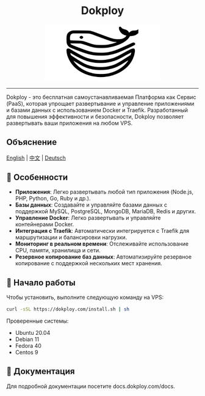 <div align="center">
   <h1 align="center">Dokploy</h1>
</div>

<div align="center" style="width:100%;">
<img src="https://raw.githubusercontent.com/Dokploy/dokploy/main/logo.png" alt="Логотип Dokploy"  style="width:60%;">
</div>
<hr>



Dokploy - это бесплатная самоустанавливаемая Платформа как Сервис (PaaS), которая упрощает развертывание и управление приложениями и базами данных с использованием Docker и Traefik. Разработанный для повышения эффективности и безопасности, Dokploy позволяет развертывать ваши приложения на любом VPS.



## Объяснение
[English](README.md) | [中文](README-zh.md) | [Deutsch](README-de.md)




## 🌟 Особенности

- **Приложения**: Легко развертывать любой тип приложения (Node.js, PHP, Python, Go, Ruby и др.).
- **Базы данных**: Создавайте и управляйте базами данных с поддержкой MySQL, PostgreSQL, MongoDB, MariaDB, Redis и других.
- **Управление Docker**: Легко развертывать и управляйте контейнерами Docker.
- **Интеграция с Traefik**: Автоматически интегрируется с Traefik для маршрутизации и балансировки нагрузки.
- **Мониторинг в реальном времени**: Отслеживайте использование CPU, памяти, хранилища и сети.
- **Резервное копирование баз данных**: Автоматизируйте резервное копирование с поддержкой нескольких мест хранения.


## 🚀 Начало работы

Чтобы установить, выполните следующую команду на VPS:


```bash
curl -sSL https://dokploy.com/install.sh | sh
```

Проверенные системы:

- Ubuntu 20.04
- Debian 11
- Fedora 40
- Centos 9

## 📄 Документация
Для подробной документации посетите docs.dokploy.com/docs.
